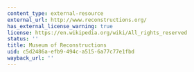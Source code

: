 ```yaml
---
content_type: external-resource
external_url: http://www.reconstructions.org/
has_external_license_warning: true
license: https://en.wikipedia.org/wiki/All_rights_reserved
status: ''
title: Museum of Reconstructions
uid: c5d2486a-efb9-494c-a515-6a77c77e1fbd
wayback_url: ''
---
```


